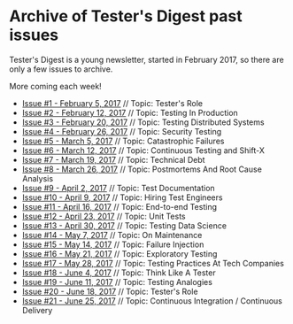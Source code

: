 Archive of Tester's Digest past issues
======================================

Tester's Digest is a young newsletter, started in February 2017, so there are
only a few issues to archive.

More coming each week!

* [Issue #1 - February 5, 2017](testers_digest_2017_02_05.md) // Topic: Tester's Role
* [Issue #2 - February 12, 2017](testers_digest_2017_02_12.md) // Topic: Testing In Production
* [Issue #3 - February 20, 2017](testers_digest_2017_02_20.md) // Topic: Testing Distributed Systems
* [Issue #4 - February 26, 2017](testers_digest_2017_02_26.md) // Topic: Security Testing
* [Issue #5 - March 5, 2017](testers_digest_2017_03_05.md) // Topic: Catastrophic Failures
* [Issue #6 - March 12, 2017](testers_digest_2017_03_12.md) // Topic: Continuous Testing and Shift-X
* [Issue #7 - March 19, 2017](testers_digest_2017_03_19.md) // Topic: Technical Debt
* [Issue #8 - March 26, 2017](testers_digest_2017_03_26.md) // Topic: Postmortems And Root Cause Analysis
* [Issue #9 - April 2, 2017](testers_digest_2017_04_02.md) // Topic: Test Documentation
* [Issue #10 - April 9, 2017](testers_digest_2017_04_09.md) // Topic: Hiring Test Engineers
* [Issue #11 - April 16, 2017](testers_digest_2017_04_16.md) // Topic: End-to-end Testing
* [Issue #12 - April 23, 2017](testers_digest_2017_04_23.md) // Topic: Unit Tests
* [Issue #13 - April 30, 2017](testers_digest_2017_04_30.md) // Topic: Testing Data Science
* [Issue #14 - May 7, 2017](testers_digest_2017_05_07.md) // Topic: On Maintenance
* [Issue #15 - May 14, 2017](testers_digest_2017_05_14.md) // Topic: Failure Injection
* [Issue #16 - May 21, 2017](testers_digest_2017_05_21.md) // Topic: Exploratory Testing
* [Issue #17 - May 28, 2017](testers_digest_2017_05_28.md) // Topic: Testing Practices At Tech Companies
* [Issue #18 - June 4, 2017](testers_digest_2017_06_04.md) // Topic: Think Like A Tester
* [Issue #19 - June 11, 2017](testers_digest_2017_06_11.md) // Topic: Testing Analogies
* [Issue #20 - June 18, 2017](testers_digest_2017_06_18.md) // Topic: Tester's Role
* [Issue #21 - June 25, 2017](testers_digest_2017_06_25.md) // Topic: Continuous Integration / Continuous Delivery

